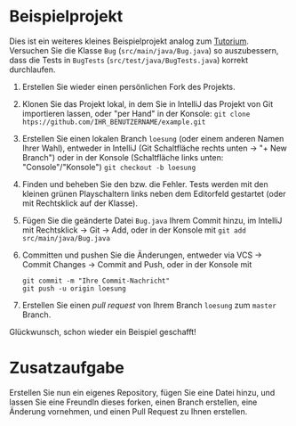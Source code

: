 # Beispielprojekt

Dies ist ein weiteres kleines Beispielprojekt analog zum [Tutorium](https://github.com/hsro-wif-prg2/tutorial).
Versuchen Sie die Klasse `Bug` (`src/main/java/Bug.java`) so auszubessern, dass die Tests in `BugTests` (`src/test/java/BugTests.java`) korrekt durchlaufen.

1. Erstellen Sie wieder einen persönlichen Fork des Projekts.

2. Klonen Sie das Projekt lokal, in dem Sie in IntelliJ das Projekt von Git importieren lassen, oder "per Hand" in der Konsole: `git clone htps://github.com/IHR_BENUTZERNAME/example.git`

3. Erstellen Sie einen lokalen Branch `loesung` (oder einem anderen Namen Ihrer Wahl), entweder in IntelliJ (Git Schaltfläche rechts unten -> "+ New Branch") oder in der Konsole (Schaltfläche links unten: "Console"/"Konsole") `git checkout -b loesung`

4. Finden und beheben Sie den bzw. die Fehler.
	Tests werden mit den kleinen grünen Playschaltern links neben dem Editorfeld gestartet (oder mit Rechtsklick auf der Klasse).

5. Fügen Sie die geänderte Datei `Bug.java` Ihrem Commit hinzu, im IntelliJ mit Rechtsklick -> Git -> Add, oder in der Konsole mit `git add src/main/java/Bug.java`

6. Committen und pushen Sie die Änderungen, entweder via VCS -> Commit Changes -> Commit and Push, oder in der Konsole mit
	```
	git commit -m "Ihre Commit-Nachricht"
	git push -u origin loesung
	```

7. Erstellen Sie einen _pull request_ von Ihrem Branch `loesung` zum `master` Branch.

Glückwunsch, schon wieder ein Beispiel geschafft!


# Zusatzaufgabe

Erstellen Sie nun ein eigenes Repository, fügen Sie eine Datei hinzu, und lassen Sie eine FreundIn dieses forken, einen Branch erstellen, eine Änderung vornehmen, und einen Pull Request zu Ihnen erstellen.

